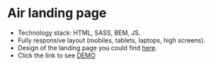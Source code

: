 # Air landing page

- Technology stack: HTML, SASS, BEM, JS.
- Fully responsive layout (mobiles, tablets, laptops, high screens).
- Design of the landing page you could find [here](https://www.figma.com/file/7qwsWggv9BAxMi2VPhBuPr/Air-(formerly-Dia)).
- Click the link to see [DEMO](https://ivansdk.github.io/layout_air)
